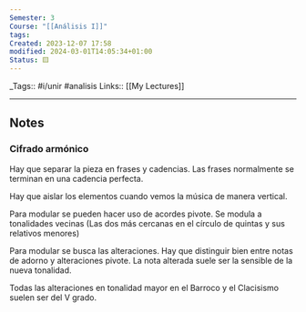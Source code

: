 ```yaml
---
Semester: 3
Course: "[[Análisis I]]"
tags: 
Created: 2023-12-07 17:58
modified: 2024-03-01T14:05:34+01:00
Status: 🟨
---
```


\_Tags::  #i/unir  #analisis 
Links:: [[My Lectures]]
___

## Notes

### Cifrado armónico

Hay que separar la pieza en frases y cadencias. Las frases normalmente se terminan en una cadencia perfecta.

Hay que aislar los elementos cuando vemos la música de manera vertical.

Para modular se pueden hacer uso de acordes pivote. Se modula a tonalidades vecinas (Las dos más cercanas en el círculo de quintas y sus relativos menores)

Para modular se busca las alteraciones. Hay que distinguir bien entre notas de adorno y alteraciones pivote. La nota alterada suele ser la sensible de la nueva tonalidad.

Todas las alteraciones en tonalidad mayor en el Barroco y el Clacisismo suelen ser del V grado.









